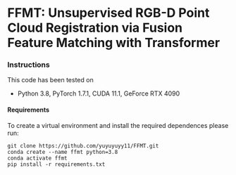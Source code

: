 # FFMT: Unsupervised RGB-D Point Cloud Registration via Fusion Feature Matching with Transformer

### Instructions
This code has been tested on 
- Python 3.8, PyTorch 1.7.1, CUDA 11.1, GeForce RTX 4090

#### Requirements
To create a virtual environment and install the required dependences please run:
```shell
git clone https://github.com/yuyuyuyy11/FFMT.git
conda create --name ffmt python=3.8
conda activate ffmt
pip install -r requirements.txt
```
